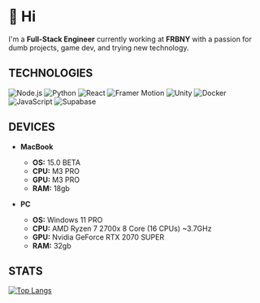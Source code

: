 # 👋 Hi
I'm a **Full-Stack Engineer** currently working at **FRBNY** with a passion for dumb projects, game dev, and trying new technology.

## TECHNOLOGIES
![Node.js](https://img.shields.io/badge/Node.js-339933?style=for-the-badge&logo=nodedotjs&logoColor=white)
![Python](https://img.shields.io/badge/Python-3776AB?style=for-the-badge&logo=python&logoColor=white)
![React](https://img.shields.io/badge/React-61DAFB?style=for-the-badge&logo=react&logoColor=black)
![Framer Motion](https://img.shields.io/badge/Framer_Motion-black?style=for-the-badge&logo=framer&logoColor=blue)
![Unity](https://img.shields.io/badge/Unity-000000?style=for-the-badge&logo=unity&logoColor=white)
![Docker](https://img.shields.io/badge/Docker-2496ED?style=for-the-badge&logo=docker&logoColor=white)
![JavaScript](https://img.shields.io/badge/JavaScript-F7DF1E?style=for-the-badge&logo=javascript&logoColor=black)
![Supabase](https://img.shields.io/badge/Supabase-3ECF8E?style=for-the-badge&logo=supabase&logoColor=white)

## DEVICES
* **MacBook**
  - **OS:** 15.0 BETA
  - **CPU:** M3 PRO
  - **GPU:** M3 PRO
  - **RAM:** 18gb

* **PC**
  - **OS:** Windows 11 PRO
  - **CPU:** AMD Ryzen 7 2700x 8 Core (16 CPUs) ~3.7GHz
  - **GPU:** Nvidia GeForce RTX 2070 SUPER
  - **RAM:** 32gb

## STATS
[![Top Langs](https://github-readme-stats.vercel.app/api/top-langs/?username=alachhman&theme=transparent)](https://github.com/anuraghazra/github-readme-stats)
